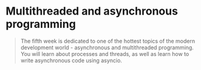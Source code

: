 # Multithreaded and asynchronous programming

> The fifth week is dedicated to one of the hottest topics of the modern development world - asynchronous and multithreaded programming. You will learn about processes and threads, as well as learn how to write asynchronous code using asyncio.
